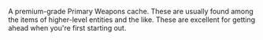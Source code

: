 A premium-grade Primary Weapons cache. These are usually found among the items of higher-level entities and the like. These are excellent for getting ahead when you're first starting out.
